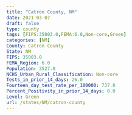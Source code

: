```yaml
---
title: "Catron County, NM"
date: 2021-03-07
draft: false
type: county
tags: [FIPS:35003.0,FEMA:6.0,Non-core,Green]
categories: [NM]
County: Catron County
State: NM
FIPS: 35003.0
FEMA_Region: 6.0
Population: 3527.0
NCHS_Urban_Rural_Classification: Non-core
Tests_in_prior_14_days: 26.0
Fourteen_day_test_rate_per_100000: 737.0
Percent_Positivity_in_prior_14_days: 0.0
Level: Green
url: /states/NM/catron-county
---
```



